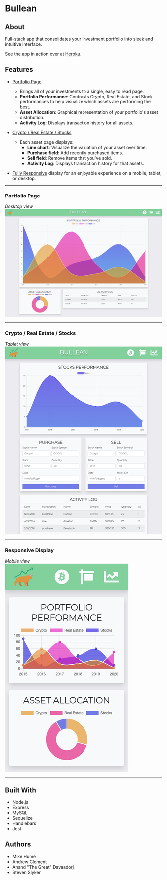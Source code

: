 # Bullean

## About
Full-stack app that consolidates your investment portfolio into sleek and intuitive interface.

See the app in action over at [Heroku](https://immense-wave-20534.herokuapp.com/).

## Features

- [Portfolio Page](#portfolio)
  - Brings all of your investments to a single, easy to read page. 
  - **Portfolio Performance**: Contrasts Crypto, Real Estate, and Stock performances to help visualize which assets are performing the best.
  - **Asset Allocation**: Graphical representation of your portfolio's asset distribution.
  - **Activity Log**: Displays transaction history for all assets.

- [Crypto / Real Estate / Stocks](#assets)
  - Each asset page displays:
    - **Line chart**: Visualize the valuation of your asset over time.
    - **Purchase field**: Add recently purchased items.
    - **Sell field**: Remove items that you've sold.
    - **Activity Log**: Displays transaction history for that assets.

- [Fully Responsive](#responsive) display for an enjoyable experience on a mobile, tablet, or desktop.

___
### <a name="portfolio"></a> Portfolio Page
*Desktop view*
![](public/assets/images/portfolio-desktop.png)

___
### <a name="assets"></a> Crypto / Real Estate / Stocks
*Tablet view*
![](public/assets/images/stocks-tablet.png)

___
### <a name="responsive"></a> Responsive Display
*Mobile view*  
![](public/assets/images/portfolio-mobile.png)

___

## Built With
* Node.js
* Express
* MySQL
* Sequelize
* Handlebars
* Jest


## Authors
- Mike Hume
- Andrew Clement 
- Anand "The Great" Davaadorj
- Steven Slyker
